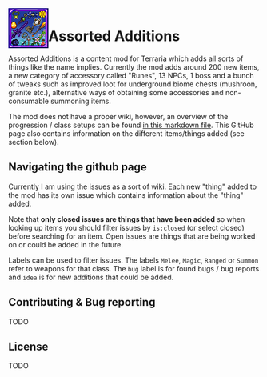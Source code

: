 <img align="left" width="80" src="icon.png" />

# Assorted Additions

Assorted Additions is a content mod for Terraria which adds all sorts of things like the name implies. Currently the mod adds around 200 new items, a new category of accessory called "Runes", 13 NPCs, 1 boss and a bunch of tweaks such as improved loot for underground biome chests (mushroon, granite etc.), alternative ways of obtaining some accessories and non-consumable summoning items.  

The mod does not have a proper wiki, however, an overview of the progression / class setups can be found [in this markdown file](ClassSetups.md). This GitHub page also contains information on the different items/things added (see section below).


## Navigating the github page

Currently I am using the issues as a sort of wiki. Each new "thing" added to the mod has its own issue which contains information about the "thing" added. 

Note that **only closed issues are things that have been added** so when looking up items you should filter issues by ```is:closed``` (or select closed) before searching for an item. Open issues are things that are being worked on or could be added in the future. 

Labels can be used to filter issues. The labels ```Melee```, ```Magic```, ```Ranged``` or ```Summon``` refer to weapons for that class. The ```bug``` label is for found bugs / bug reports and ```idea``` is for new additions that could be added.


## Contributing & Bug reporting

TODO

## License

TODO
